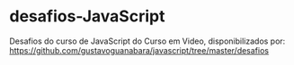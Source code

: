 # desafios-JavaScript
 Desafios do curso de JavaScript do Curso em Video, disponibilizados por:   https://github.com/gustavoguanabara/javascript/tree/master/desafios
